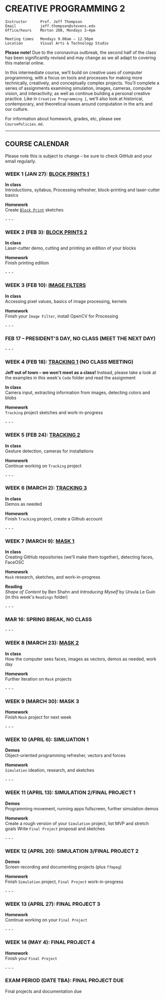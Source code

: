 # CREATIVE PROGRAMMING 2

    Instructor      Prof. Jeff Thompson
    Email           jeff.thompson@stevens.edu
    Office/hours    Morton 208, Mondays 2–4pm

    Meeting times   Mondays 9.00am – 12.50pm
    Location        Visual Arts & Technology Studio

**Please note!** Due to the coronavirus outbreak, the second half of the class has been significantly revised and may change as we all adapt to covering this material online.

In this intermediate course, we’ll build on creative uses of computer programming, with a focus on tools and processes for making more technically, creatively, and conceptually complex projects. You’ll complete a series of assignments examining simulation, images, cameras, computer vision, and interactivity, as well as continue building a personal creative practice. Like in `Creative Programming 1`, we’ll also look at historical, contemporary, and theoretical issues around computation in the arts and our culture.

For information about homework, grades, etc, please see `CoursePolicies.md`.

***

## COURSE CALENDAR
Please note this is subject to change – be sure to check GitHub and your email regularly.

### WEEK 1 (JAN 27): [BLOCK PRINTS 1](https://github.com/jeffThompson/CreativeProgramming2/blob/master/Assignments/Week01_BlockPrints.md)  
**In class**  
Introductions, syllabus, Processing refresher, block-printing and laser-cutter basics  

**Homework**  
Create [`Block Print`](https://github.com/jeffThompson/CreativeProgramming2/blob/master/Assignments/Week01_BlockPrints.md) sketches  

\- \- \-

### WEEK 2 (FEB 3): [BLOCK PRINTS 2](https://github.com/jeffThompson/CreativeProgramming2/blob/master/Assignments/Week01_BlockPrints.md)  
**In class**  
Laser-cutter demo, cutting and printing an edition of your blocks  

**Homework**  
Finish printing edition  

\- \- \-

### WEEK 3 (FEB 10): [IMAGE FILTERS](https://github.com/jeffThompson/CreativeProgramming2/blob/master/Assignments/Week03_ImageFilters.md)  
**In class**  
Accessing pixel values, basics of image processing, kernels  

**Homework**  
Finish your `Image Filter`, install OpenCV for Processing  

\- \- \-  

### FEB 17 – PRESIDENT'S DAY, NO CLASS (MEET THE NEXT DAY)

\- \- \-

### WEEK 4 (FEB 18): [TRACKING 1](https://github.com/jeffThompson/CreativeProgramming2/blob/master/Assignments/Week04_Tracking.md) (NO CLASS MEETING)  
**Jeff out of town – we won't meet as a class!** Instead, please take a look at the examples in this week's `Code` folder and read the assignment  

**In class**  
Camera input, extracting information from images, detecting colors and blobs  

**Homework**  
`Tracking` project sketches and work-in-progress  

\- \- \-

### WEEK 5 (FEB 24): [TRACKING 2](https://github.com/jeffThompson/CreativeProgramming2/blob/master/Assignments/Week04_Tracking.md)  
**In class**  
Gesture detection, cameras for installations  

**Homework**  
Continue working on `Tracking` project  

\- \- \-

### WEEK 6 (MARCH 2): [TRACKING 3](https://github.com/jeffThompson/CreativeProgramming2/blob/master/Assignments/Week04_Tracking.md)  
**In class**  
Demos as needed  

**Homework**  
Finish `Tracking` project, create a Github account  

\- \- \-

### WEEK 7 (MARCH 9): [MASK 1](https://github.com/jeffThompson/CreativeProgramming2/blob/master/Assignments/Week07_Mask.md)  
**In class**  
Creating GitHub repositories (we'll make them together), detecting faces, FaceOSC  

**Homework**  
`Mask` research, sketches, and work-in-progress  

**Reading**  
*Shape of Content* by Ben Shahn and *Introducing Myself* by Ursula Le Guin (in this week's `Readings` folder)  

\- \- \-  

### MAR 16: SPRING BREAK, NO CLASS  

\- \- \-

### WEEK 8 (MARCH 23): [MASK 2](https://github.com/jeffThompson/CreativeProgramming2/blob/master/Assignments/Week07_Mask.md)  
**In class**  
How the computer sees faces, images as vectors, demos as needed, work day  

**Homework**  
Further iteration on `Mask` projects  

\- \- \-

### WEEK 9 (MARCH 30): MASK 3
**Homework**  
Finish `Mask` project for next week  

\- \- \-

### WEEK 10 (APRIL 6): SIMLUATION 1  
**Demos**  
Object-oriented programming refresher, vectors and forces  

**Homework**  
`Simulation` ideation, research, and sketches

\- \- \-

### WEEK 11 (APRIL 13): SIMULATION 2/FINAL PROJECT 1  
**Demos**  
Programming movement, running apps fullscreen, further simulation demos  

**Homework**  
Create a rough version of your `Simulation` project, list MVP and stretch goals
Write `Final Project` proposal and sketches

\- \- \-

### WEEK 12 (APRIL 20): SIMULATION 3/FINAL PROJECT 2  
**Demos**  
Screen recording and documenting projects (plus `ffmpeg`)  

**Homework**  
Finish `Simulation` project, `Final Project` work-in-progress

\- \- \-

### WEEK 13 (APRIL 27): FINAL PROJECT 3  
**Homework**  
Continue working on your `Final Project`

\- \- \-

### WEEK 14 (MAY 4): FINAL PROJECT 4  
**Homework**  
Finish your `Final Project`  

\- \- \-

### EXAM PERIOD (DATE TBA): FINAL PROJECT DUE  
Final projects and documentation due  


